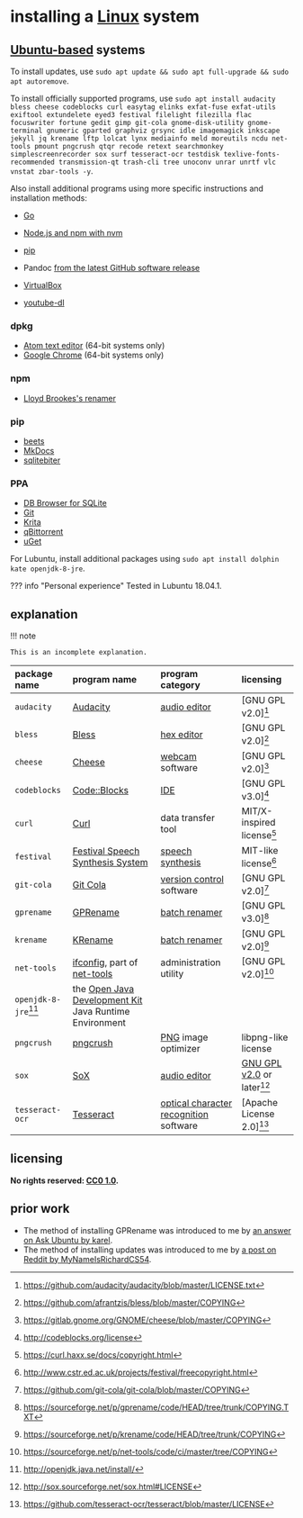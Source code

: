 # installing a [Linux] system
## [Ubuntu-based] systems

To install updates, use `sudo apt update && sudo apt full-upgrade && sudo apt autoremove`.

To install officially supported programs, use `sudo apt install audacity bless cheese codeblocks curl easytag elinks exfat-fuse exfat-utils exiftool extundelete eyed3 festival filelight filezilla flac focuswriter fortune gedit gimp git-cola gnome-disk-utility gnome-terminal gnumeric gparted graphviz grsync idle imagemagick inkscape jekyll jq krename lftp lolcat lynx mediainfo meld moreutils ncdu net-tools pmount pngcrush qtqr recode retext searchmonkey simplescreenrecorder sox surf tesseract-ocr testdisk texlive-fonts-recommended transmission-qt trash-cli tree unoconv unrar unrtf vlc vnstat zbar-tools -y`.

Also install additional programs using more specific instructions and installation methods:

- [Go](instlGo.md)
- [Node.js and npm with nvm](inNjspv.md)
- [pip](instpip.md)

- Pandoc [from the latest GitHub software release](islGHsr.md)
- [VirtualBox](instVBx.md)
- [youtube-dl](insytdl.md)

### dpkg
- [Atom text editor](insAtom.md) (64-bit systems only)
- [Google Chrome](insGCrm.md) (64-bit systems only)

### npm
- [Lloyd Brookes's renamer](inLBrnm.md)

### pip
- [beets](insbeet.md)
- [MkDocs](insMkDc.md)
- [sqlitebiter](inqbitr.md)

### PPA
- [DB Browser for SQLite](inDBSQL.md)
- [Git](instGit.md)
- [Krita](insKrta.md)
- [qBittorrent](insqBtr.md)
- [uGet](instuGt.md)

For Lubuntu, install additional packages using `sudo apt install dolphin kate openjdk-8-jre`.

??? info "Personal experience"
    Tested in Lubuntu 18.04.1.

## explanation

!!! note
    
    This is an incomplete explanation.

| package name               | program name                                             | program category                         | licensing
|:---------------------------|:---------------------------------------------------------|:-----------------------------------------|:-
| `audacity`                 | [Audacity]                                               | [audio editor]                           | [GNU GPL v2.0][^insLnxS6]
| `bless`                    | [Bless]                                                  | [hex editor]                             | [GNU GPL v2.0][^insLnxS2]
| `cheese`                   | [Cheese]                                                 | [webcam] software                        | [GNU GPL v2.0][^insLnxS7]
| `codeblocks`               | [Code::Blocks]                                           | [IDE]                                    | [GNU GPL v3.0][^insLnxS8]
| `curl`                     | [Curl]                                                   | data transfer tool                       | MIT/X-inspired license[^insLnxS10]
| `festival`                 | [Festival Speech Synthesis System]                       | [speech synthesis]                       | MIT-like license[^insLnxS11]
| `git-cola`                 | [Git Cola]                                               | [version control] software               | [GNU GPL v2.0][^insLnxS9]
| `gprename`                 | [GPRename]                                               | [batch renamer]                          | [GNU GPL v3.0][^insLnxS4]
| `krename`                  | [KRename]                                                | [batch renamer]                          | [GNU GPL v2.0][^insLnxS5]
| `net-tools`                | [ifconfig], part of [net-tools]                          | administration utility                   | [GNU GPL v2.0][^insLnxS3]
| `openjdk-8-jre`[^insLnxS1] | the [Open Java Development Kit] Java Runtime Environment
| `pngcrush`                 | [pngcrush]                                               | [PNG] image optimizer                    | libpng-like license
| `sox`                      | [SoX]                                                    | [audio editor]                           | [GNU GPL v2.0] or later[^insLnxS12]
| `tesseract-ocr`            | [Tesseract]                                              | [optical character recognition] software | [Apache License 2.0][^insLnxS13]

[Apache License 2.0]: https://choosealicense.com/licenses/apache-2.0/
[Audacity]: https://www.audacityteam.org/
[Bless]: https://github.com/afrantzis/bless
[Cheese]: https://wiki.gnome.org/Apps/Cheese
[Code::Blocks]: http://codeblocks.org/
[Curl]: https://curl.haxx.se/
[Festival Speech Synthesis System]: http://www.cstr.ed.ac.uk/projects/festival/
[Git Cola]: http://git-cola.github.io/
[GNU GPL v2.0]: https://choosealicense.com/licenses/gpl-2.0/
[GNU GPL v3.0]: https://choosealicense.com/licenses/gpl-3.0/
[GPRename]: http://gprename.sourceforge.net/
[IDE]: https://en.wikipedia.org/wiki/Integrated_development_environment
[KRename]: https://www.krename.net/home/
[Open Java Development Kit]: https://en.wikipedia.org/wiki/OpenJDK
[PNG]: https://en.wikipedia.org/wiki/Portable_Network_Graphics
[SoX]: http://sox.sourceforge.net/
[Tesseract]: https://github.com/tesseract-ocr/tesseract
[audio editor]: https://en.wikipedia.org/wiki/Audio_editing_software
[batch renamer]: https://en.wikipedia.org/wiki/Batch_renaming
[hex editor]: https://en.wikipedia.org/wiki/Hex_editor
[ifconfig]: https://en.wikipedia.org/wiki/Ifconfig
[net-tools]: https://sourceforge.net/p/net-tools/code/ci/master/tree/README
[optical character recognition]: https://en.wikipedia.org/wiki/Optical_character_recognition
[pngcrush]: https://pmt.sourceforge.io/pngcrush/
[speech synthesis]: https://en.wikipedia.org/wiki/Speech_synthesis
[version control]: https://en.wikipedia.org/wiki/Version_control
[webcam]: https://en.wikipedia.org/wiki/Webcam

## licensing
**No rights reserved: [CC0 1.0](https://creativecommons.org/publicdomain/zero/1.0/).**

## prior work
- The method of installing GPRename was introduced to me by [an answer on Ask Ubuntu by karel](https://askubuntu.com/questions/1030996/how-can-i-install-pyrenamer-for-bionic/1031003#1031003).
- The method of installing updates was introduced to me by [a post on Reddit by MyNameIsRichardCS54](https://www.reddit.com/r/Kubuntu/comments/99jfb5/every_new_install_of_kubuntu_1804_freezes_up_when/e4qsx0a/).

[Linux]: https://en.wikipedia.org/wiki/Linux_distribution
[Ubuntu-based]: https://en.wikipedia.org/wiki/List_of_Linux_distributions#Ubuntu-based
[^insLnxS1]: <http://openjdk.java.net/install/>
[^insLnxS2]: <https://github.com/afrantzis/bless/blob/master/COPYING>
[^insLnxS3]: <https://sourceforge.net/p/net-tools/code/ci/master/tree/COPYING>
[^insLnxS4]: <https://sourceforge.net/p/gprename/code/HEAD/tree/trunk/COPYING.TXT>
[^insLnxS5]: <https://sourceforge.net/p/krename/code/HEAD/tree/trunk/COPYING>
[^insLnxS6]: <https://github.com/audacity/audacity/blob/master/LICENSE.txt>
[^insLnxS7]: <https://gitlab.gnome.org/GNOME/cheese/blob/master/COPYING>
[^insLnxS8]: <http://codeblocks.org/license>
[^insLnxS9]: <https://github.com/git-cola/git-cola/blob/master/COPYING>
[^insLnxS10]: <https://curl.haxx.se/docs/copyright.html>
[^insLnxS11]: <http://www.cstr.ed.ac.uk/projects/festival/freecopyright.html>
[^insLnxS12]: <http://sox.sourceforge.net/sox.html#LICENSE>
[^insLnxS13]: <https://github.com/tesseract-ocr/tesseract/blob/master/LICENSE>

